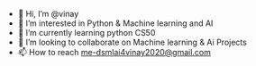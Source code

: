 - 👋 Hi, I’m @vinay
- 👀 I’m interested in Python & Machine learning and AI
- 🌱 I’m currently learning python CS50 
- 💞️ I’m looking to collaborate on Machine learning & Ai Projects
- 📫 How to reach me-dsmlai4vinay2020@gmail.com

<!---
vinaydabhade30/vinaydabhade30 is a ✨ special ✨ repository because its `README.md` (this file) appears on your GitHub profile.
You can click the Preview link to take a look at your changes.
--->
